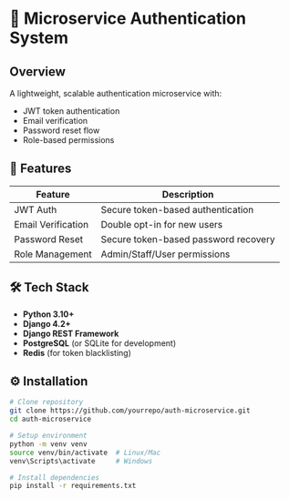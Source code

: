 # 🔐 Microservice Authentication System

## Overview
A lightweight, scalable authentication microservice with:
- JWT token authentication
- Email verification
- Password reset flow
- Role-based permissions

## 🚀 Features

| Feature          | Description                          |
|------------------|--------------------------------------|
| JWT Auth         | Secure token-based authentication    |
| Email Verification | Double opt-in for new users         |
| Password Reset   | Secure token-based password recovery |
| Role Management  | Admin/Staff/User permissions        |

## 🛠️ Tech Stack
- **Python 3.10+**
- **Django 4.2+**
- **Django REST Framework**
- **PostgreSQL** (or SQLite for development)
- **Redis** (for token blacklisting)

## ⚙️ Installation

```bash
# Clone repository
git clone https://github.com/yourrepo/auth-microservice.git
cd auth-microservice

# Setup environment
python -m venv venv
source venv/bin/activate  # Linux/Mac
venv\Scripts\activate     # Windows

# Install dependencies
pip install -r requirements.txt
